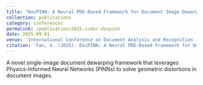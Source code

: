 ```yaml
---
title: "DocPINN: A Neural PDE-Based Framework for Document Image Dewarping (CCF C)"
collection: publications
category: conferences
permalink: /publication/2025-icdar-docpinn
date: 2025-09-01
venue: 'International Conference on Document Analysis and Recognition (ICDAR 2025)'
citation: 'Fan, G. (2025). DocPINN: A Neural PDE-Based Framework for Document Image Dewarping. In <i>International Conference on Document Analysis and Recognition 2025 (ICDAR 2025)</i>.'
---
```


A novel single-image document dewarping framework that leverages Physics-Informed Neural Networks (PINNs) to solve geometric distortions in document images.


